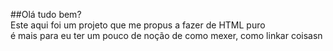 ##Olá tudo bem? <br>
Este aqui foi um projeto que me propus a fazer de HTML puro <br>
é mais para eu ter um pouco de noção de como mexer, como linkar coisasn <br>

